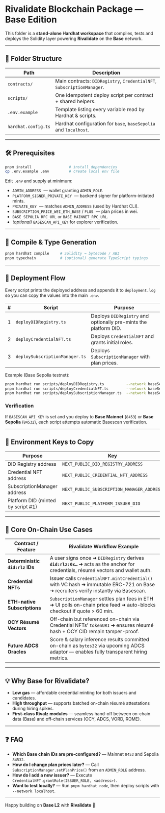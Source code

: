 # **Rivalidate Blockchain Package — Base Edition**

This folder is a **stand-alone Hardhat workspace** that compiles, tests and deploys the Solidity layer powering **Rivalidate** on the **Base** network.

---

## 📂 Folder Structure

| Path                | Description                                                            |
| ------------------- | ---------------------------------------------------------------------- |
| `contracts/`        | Main contracts: `DIDRegistry`, `CredentialNFT`, `SubscriptionManager`. |
| `scripts/`          | One idempotent deploy script per contract + shared helpers.            |
| `.env.example`      | Template listing every variable read by Hardhat & scripts.             |
| `hardhat.config.ts` | Hardhat configuration for `base`, `baseSepolia` and `localhost`.       |

---

## 🛠 Prerequisites

```bash
pnpm install                 # install dependencies
cp .env.example .env         # create local env file
```

Edit `.env` and supply at minimum:

- `ADMIN_ADDRESS` &nbsp;— wallet granting `ADMIN_ROLE`.
- `PLATFORM_SIGNER_PRIVATE_KEY` &nbsp;— backend signer for platform-initiated mints.
- `PRIVATE_KEY` &nbsp;— matches `ADMIN_ADDRESS` (used by Hardhat CLI).
- `SUBSCRIPTION_PRICE_WEI_ETH_BASE` / `PLUS` &nbsp;— plan prices in wei.
- `BASE_SEPOLIA_RPC_URL` or `BASE_MAINNET_RPC_URL`.
- _(optional)_ `BASESCAN_API_KEY` for explorer verification.

---

## 🔨 Compile & Type Generation

```bash
pnpm hardhat compile     # Solidity → bytecode / ABI
pnpm typechain           # (optional) generate TypeScript typings
```

---

## 🚀 Deployment Flow

Every script prints the deployed address and appends it to `deployment.log` so you can copy the values into the main `.env`.

| #   | Script                         | Purpose                                                          |
| --- | ------------------------------ | ---------------------------------------------------------------- |
| 1   | `deployDIDRegistry.ts`         | Deploys `DIDRegistry` and optionally pre-mints the platform DID. |
| 2   | `deployCredentialNFT.ts`       | Deploys `CredentialNFT` and grants initial roles.                |
| 3   | `deploySubscriptionManager.ts` | Deploys `SubscriptionManager` with plan prices.                  |

Example (Base Sepolia testnet):

```bash
pnpm hardhat run scripts/deployDIDRegistry.ts          --network baseSepolia
pnpm hardhat run scripts/deployCredentialNFT.ts        --network baseSepolia
pnpm hardhat run scripts/deploySubscriptionManager.ts  --network baseSepolia
```

### Verification

If `BASESCAN_API_KEY` is set and you deploy to **Base Mainnet** (`8453`) or **Base Sepolia** (`84532`), each script attempts automatic Basescan verification.

---

## 📝 Environment Keys to Copy

| Purpose                            | Key                                        |
| ---------------------------------- | ------------------------------------------ |
| DID Registry address               | `NEXT_PUBLIC_DID_REGISTRY_ADDRESS`         |
| Credential NFT address             | `NEXT_PUBLIC_CREDENTIAL_NFT_ADDRESS`       |
| SubscriptionManager address        | `NEXT_PUBLIC_SUBSCRIPTION_MANAGER_ADDRESS` |
| Platform DID (minted by script #1) | `NEXT_PUBLIC_PLATFORM_ISSUER_DID`          |

---

## 🔗 Core On-Chain Use Cases

| Contract / Feature              | Rivalidate Workflow Example                                                                                                            |
| ------------------------------- | -------------------------------------------------------------------------------------------------------------------------------------- |
| **Deterministic `did:rlz` IDs** | A user signs once ➜ `DIDRegistry` derives **`did:rlz:0x…`** ➜ acts as the anchor for credentials, résumé vectors and wallet auth.      |
| **Credential NFTs**             | Issuer calls `CredentialNFT.mintCredential()` with VC hash ➜ immutable ERC-721 on Base ➜ recruiters verify instantly via Basescan.     |
| **ETH-native Subscriptions**    | `SubscriptionManager` settles plan fees in ETH ➜ UI polls on-chain price feed ➜ auto-blocks checkout if quote > 60 min.                |
| **OCY Résumé Vectors**          | Off-chain but referenced on-chain via Credential NFTs’ `tokenURI` ➜ ensures résumé hash + OCY CID remain tamper-proof.                 |
| **Future ADCS Oracles**         | Score & salary inference results committed on-chain as `bytes32` via upcoming ADCS adaptor — enables fully transparent hiring metrics. |

---

## 💡 Why Base for Rivalidate?

- **Low gas** — affordable credential minting for both issuers and candidates.
- **High throughput** — supports batched on-chain résumé attestations during hiring spikes.
- **First-class Rivalz modules** — seamless hand-off between on-chain data (Base) and off-chain services (OCY, ADCS, VORD, ROME).

---

## ❓ FAQ

- **Which Base chain IDs are pre-configured?** — Mainnet `8453` and Sepolia `84532`.
- **How do I change plan prices later?** — Call `SubscriptionManager.setPlanPrice()` from an `ADMIN_ROLE` address.
- **How do I add a new issuer?** — Execute `CredentialNFT.grantRole(ISSUER_ROLE, <address>)`.
- **Want to test locally?** — Run `pnpm hardhat node`, then deploy scripts with `--network localhost`.

---

Happy building on **Base L2** with **Rivalidate** 🚀
